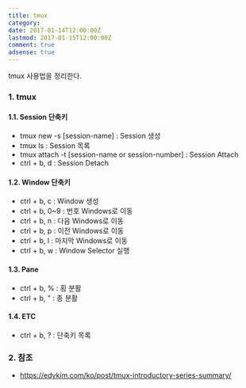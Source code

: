 ```yaml
---
title: tmux
category:
date: 2017-01-14T12:00:00Z
lastmod: 2017-01-15T12:00:00Z
comment: true
adsense: true
---
```


tmux 사용법을 정리한다.

### 1. tmux

#### 1.1. Session 단축키

* tmux new -s [session-name] : Session 생성
* tmux ls : Session 목록
* tmux attach -t [session-name or session-number] : Session Attach
* ctrl + b, d : Session Detach

#### 1.2. Window 단축키

* ctrl + b, c : Window 생성
* ctrl + b, 0~9 : 번호 Windows로 이동
* ctrl + b, n : 다음 Windows로 이동
* ctrl + b, p : 이전 Windows로 이동
* ctrl + b, l : 마지막 Windows로 이동
* ctrl + b, w : Window Selector 실행

#### 1.3. Pane

* ctrl + b, % : 횡 분활
* ctrl + b, " : 종 분활

#### 1.4. ETC

* ctrl + b, ? : 단축키 목록

### 2. 참조

* https://edykim.com/ko/post/tmux-introductory-series-summary/